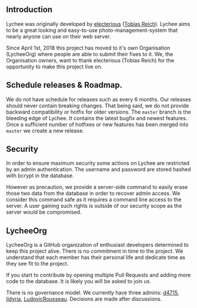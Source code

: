 ## Introduction

Lychee was originally developed by [electerious][1] ([Tobias Reich][2]). Lychee aims to be a great looking and easy-to-use photo-management-system that nearly anyone can use on their web server.

Since April 1st, 2018 this project has moved to it's own Organisation (LycheeOrg) where people are able to submit their fixes to it. We, the Organisation owners, want to thank electerious (Tobias Reich) for the opportunity to make this project live on.

## Schedule releases & Roadmap.

We do not have schedule for releases such as every 6 months. Our releases should never contain breaking changes. That being said, we do not provide backward compatibility or hotfix for older versions. The `master` branch is the bleeding edge of Lychee. It contains the latest bugfix and newest features. Once a sufficient number of hotfixes or new features has been merged into `master` we create a new release.

## Security

In order to ensure maximum security some actions on Lychee are restricted by an admin authentication. The username and password are stored hashed with bcrypt in the database.

However as precaution, we provide a server-side command to easily erase those two data from the database in order to recover admin access. We consider this command safe as it requires a command line access to the server. A user gaining such rights is outside of our security scope as the server would be compromised.

## LycheeOrg

LycheeOrg is a GitHub organization of enthusiast developers determined to keep this project alive.
There is no commitment in time to the project. We understand that each member has their personal life and dedicate time as they see fit to the project.

If you start to contribute by opening multiple Pull Requests and adding more code to the database. It is likely you will be asked to join us.

There is no governance model. We currently have three admins: [d4715][3], [ildyria][4], [LudovicRousseau][5]. Decisions are made after discussions.

[1]: https://github.com/electerious
[2]: https://electerious.com
[3]: https://github.com/d7415
[4]: https://github.com/ildyria
[5]: https://github.com/LudovicRousseau
